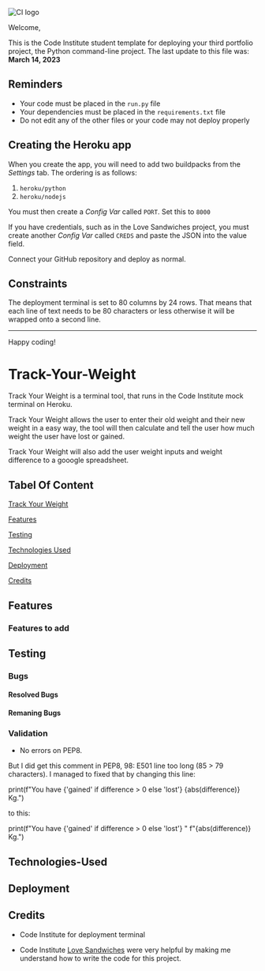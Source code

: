 ![CI logo](https://codeinstitute.s3.amazonaws.com/fullstack/ci_logo_small.png)

Welcome,

This is the Code Institute student template for deploying your third portfolio project, the Python command-line project. The last update to this file was: **March 14, 2023**

## Reminders

- Your code must be placed in the `run.py` file
- Your dependencies must be placed in the `requirements.txt` file
- Do not edit any of the other files or your code may not deploy properly

## Creating the Heroku app

When you create the app, you will need to add two buildpacks from the _Settings_ tab. The ordering is as follows:

1. `heroku/python`
2. `heroku/nodejs`

You must then create a _Config Var_ called `PORT`. Set this to `8000`

If you have credentials, such as in the Love Sandwiches project, you must create another _Config Var_ called `CREDS` and paste the JSON into the value field.

Connect your GitHub repository and deploy as normal.

## Constraints

The deployment terminal is set to 80 columns by 24 rows. That means that each line of text needs to be 80 characters or less otherwise it will be wrapped onto a second line.

---

Happy coding!

# Track-Your-Weight

Track Your Weight is a terminal tool, that runs in the Code Institute mock terminal on Heroku.

Track Your Weight allows the user to enter their old weight and their new weight in a easy way, the tool will then calculate and tell the user how much weight the user have lost or gained.

Track Your Weight will also add the user weight inputs and weight difference to a gooogle spreadsheet.

<!--add picture and link on deployd version-->


## Tabel Of Content

[Track Your Weight](#Track-Your-Weight)

[Features](#Features)

[Testing](#Testing)

[Technologies Used](#Technologies-Used)

[Deployment](#Deployment)

[Credits](#Credits)

## Features


### Features to add


## Testing


### Bugs


#### Resolved Bugs


#### Remaning Bugs


### Validation

* No errors on PEP8.

But I did get this comment in PEP8, 98: E501 line too long (85 > 79 characters).
I managed to fixed that by changing this line:

print(f"You have {'gained' if difference > 0 else 'lost'} {abs(difference)} Kg.")

to this:

print(f"You have {'gained' if difference > 0 else 'lost'} "
      f"{abs(difference)} Kg.")

## Technologies-Used


## Deployment


## Credits
* Code Institute for deployment terminal

* Code Institute [Love Sandwiches](https://github.com/Code-Institute-Org/p3-template)
were very helpful by making me understand how to write the code for this project.